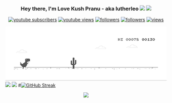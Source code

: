 <h3 align="center">Hey there, I'm Love Kush Pranu - aka lutherleo <img src="https://media.giphy.com/media/hvRJCLFzcasrR4ia7z/giphy.gif" width="28"> <img src="https://emojis.slackmojis.com/emojis/images/1531849430/4246/blob-sunglasses.gif?1531849430" width="28"/></h3>

<p align="center">
  <a href="https://youtube.com/channel/UCbhPWvz1y-Ty6d_WWJGPQOw?sub_confirmation=1"><img alt="youtube subscribers" title="Subscribe to my YouTube channel" src="https://freshidea.com/jonah/youtube-api/subscribers-badge.php?color=red&label=Subscribe&style=for-the-badge"/></a> 
  <a href="https://youtube.com/channel/UCbhPWvz1y-Ty6d_WWJGPQOw"><img alt="youtube views" title="YouTube views" src="https://freshidea.com/jonah/youtube-api/view-count-badge-temp.php?label=Views&color=e1ad0e&style=for-the-badge#2"/></a> 
  <a href="https://twitter.com/LoveKush_Pranu"><img alt="followers" title="Follow me on Twitter" src="https://img.shields.io/twitter/follow/LoveKush_Pranu?color=55960c&label=Follow&logo=twitter&logoColor=white&style=for-the-badge"/></a>
  <a href="https://github.com/lutherleo"><img alt="followers" title="Follow me on Github" src="https://img.shields.io/github/followers/lutherleo?color=236ad3&style=for-the-badge&logo=github&label=Follow"/></a>
  <a href="https://github.com/lutherleo"><img alt="views" title="Github views" src="https://freshidea.com/jonah/app/ghpvc/"/></a>
</p>


[![](https://github.com/lutherleo/lutherleo/blob/main/dino.gif)](#)
[![](https://github-readme-stats.vercel.app/api?username=lutherleo)](https://github.com/lutherleo/github-readme-stats)
[![](https://github-readme-stats.vercel.app/api/top-langs/?username=lutherleo&layout=compact)](https://github.com/lutherleo/github-readme-stats)
#[![GitHub Streak](https://github-readme-streak-stats.herokuapp.com/?user=lutherleo&theme=dark)](https://github.com/DenverCoder1/github-readme-streak-stats)

<p align="center">
  <a href="https://github.com/DenverCoder1/github-readme-streak-stats">
    <img src="https://github-readme-streak-stats.herokuapp.com/?user=lutherleo&theme=dark"/>
  </a>
  <br/>
</p>
